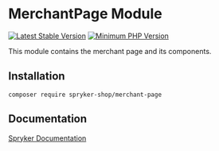 # MerchantPage Module
[![Latest Stable Version](https://poser.pugx.org/spryker-shop/merchant-page/v/stable.svg)](https://packagist.org/packages/spryker-shop/merchant-page)
[![Minimum PHP Version](https://img.shields.io/badge/php-%3E%3D%208.0-8892BF.svg)](https://php.net/)

This module contains the merchant page and its components.

## Installation

```
composer require spryker-shop/merchant-page
```

## Documentation

[Spryker Documentation](https://docs.spryker.com)
